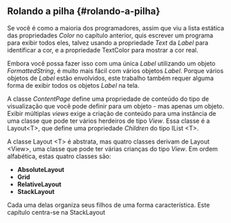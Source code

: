 ## Rolando a pilha {#rolando-a-pilha}

Se você é como a maioria dos programadores, assim que viu a lista estática das propriedades _Color_ no capítulo anterior, quis escrever um programa para exibir todos eles, talvez usando a propriedade _Text_ da _Label_ para identificar a cor, e a propriedade TextColor para mostrar a cor real.

Embora você possa fazer isso com uma única _Label_ utilizando um objeto _FormattedString_, é muito mais fácil com vários objetos _Label_. Porque vários objetos de _Label_ estão envolvidos, este trabalho também requer alguma forma de exibir todos os objetos _Label_ na tela.

A classe _ContentPage_ define uma propriedade de conteúdo do tipo de visualização que você pode definir para um objeto - mas apenas um objeto. Exibir múltiplas _views_ exige a criação de conteúdo para uma instância de uma classe que pode ter vários herdeiros de tipo _View_. Essa classe é a Layout&lt;T&gt;, que define uma propriedade _Children_ do tipo IList &lt;T&gt;.

A classe Layout &lt;T&gt; é abstrata, mas quatro classes derivam de Layout &lt;View&gt;, uma classe que pode ter várias crianças do tipo _View_. Em ordem alfabética, estas quatro classes são:

*   **AbsoluteLayout**
*   **Grid**
*   **RelativeLayout**
*   **StackLayout**

Cada uma delas organiza seus filhos de uma forma característica. Este capítulo centra-se na StackLayout